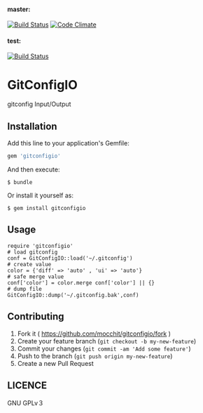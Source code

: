 #### master:

[![Build Status](https://travis-ci.org/mocchit/gitconfigio.svg?branch=master)](https://travis-ci.org/mocchit/gitconfigio)
[![Code Climate](https://codeclimate.com/github/mocchit/gitconfigio/badges/gpa.svg)](https://codeclimate.com/github/mocchit/gitconfigio)

#### test:

[![Build Status](https://travis-ci.org/mocchit/gitconfigio.svg?branch=test)](https://travis-ci.org/mocchit/gitconfigio)
# GitConfigIO

gitconfig Input/Output

## Installation

Add this line to your application's Gemfile:

```ruby
gem 'gitconfigio'
```

And then execute:

    $ bundle

Or install it yourself as:

    $ gem install gitconfigio

## Usage
```
require 'gitconfigio'
# load gitconfig
conf = GitConfigIO::load('~/.gitconfig')
# create value
color = {'diff' => 'auto' , 'ui' => 'auto'}
# safe merge value
conf['color'] = color.merge conf['color'] || {}
# dump file
GitConfigIO::dump('~/.gitconfig.bak',conf)
```


## Contributing

1. Fork it ( https://github.com/mocchit/gitconfigio/fork )
2. Create your feature branch (`git checkout -b my-new-feature`)
3. Commit your changes (`git commit -am 'Add some feature'`)
4. Push to the branch (`git push origin my-new-feature`)
5. Create a new Pull Request

## LICENCE
GNU GPLv３
